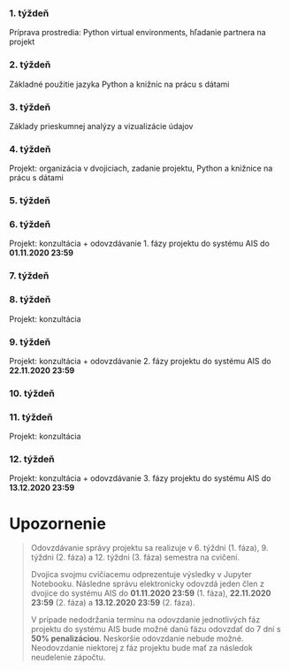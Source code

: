 ### 1. týždeň

Príprava prostredia: Python virtual environments, hľadanie partnera na projekt

### 2. týždeň

Základné použitie jazyka Python a knižníc na prácu s dátami

### 3. týždeň

Základy prieskumnej analýzy a vizualizácie údajov

### 4. týždeň

Projekt: organizácia v dvojiciach, zadanie projektu, Python a knižnice na prácu s dátami

### 5. týždeň

### 6. týždeň

Projekt: konzultácia + odovzdávanie 1. fázy projektu do systému AIS do **01.11.2020 23:59**

### 7. týždeň

### 8. týždeň

Projekt: konzultácia

### 9. týždeň

Projekt: konzultácia + odovzdávanie 2. fázy projektu do systému AIS do **22.11.2020 23:59**

### 10. týždeň

### 11. týždeň

Projekt: konzultácia

### 12. týždeň

Projekt: konzultácia + odovzdávanie 3. fázy projektu do systému AIS do **13.12.2020 23:59**


# Upozornenie

> Odovzdávanie správy projektu sa realizuje v 6. týždni (1. fáza), 9. týždni (2. fáza) a 12. týždni (3. fáza) semestra na cvičení. 
> 
> Dvojica svojmu cvičiacemu odprezentuje výsledky v Jupyter Notebooku. Následne správu elektronicky odovzdá jeden člen z dvojice do systému AIS do **01.11.2020 23:59** (1. fáza), **22.11.2020 23:59** (2. fáza) a **13.12.2020 23:59** (2. fáza).
> 
> V prípade nedodržania termínu na odovzdanie jednotlivých fáz projektu do systému AIS bude možné danú fázu odovzdať do 7 dní s **50% penalizáciou**. 
> Neskoršie odovzdanie nebude možné. Neodovzdanie niektorej z fáz projektu bude mať za následok neudelenie zápočtu.
